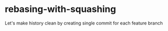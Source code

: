 # rebasing-with-squashing
Let's make history clean by creating single commit for each feature branch
